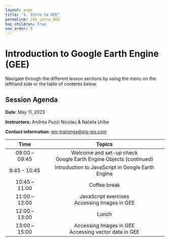 ```yaml
---
layout: page
title: "4. Intro to GEE"
permalink: /04_intro_GEE
has_children: True
nav_order: 9
---
```


# Introduction to Google Earth Engine (GEE)

Navigate through the different lesson sections by using the menu on the lefthand side or the table of contents below.

## Session Agenda

**Date**: May 11, 2023

**Instructors:** Andréa Puzzi Nicolau & Natalia Uribe 

**Contact information**: [em-trainings@sig-gis.com](em-trainings@sig-gis.com)

|      Time     |                                Topics                               |
|:-------------:|:-------------------------------------------------------------------:|
| 09:00 – 09:45 | Welcome and set-up check<br>Google Earth Engine Objects (continued) |
|  9:45 – 10:45 | Introduction to JavaScript in Google Earth Engine                   |
| 10:45 – 11:00 |                             Coffee break                            |
| 11:00 – 12:00 | JavaScript exercises<br>Accessing Images in GEE                     |
| 12:00 – 13:00 |                                Lunch                                |
| 13:00 – 15:00 | Accessing Images in GEE<br>Accessing vector data  in GEE            |
